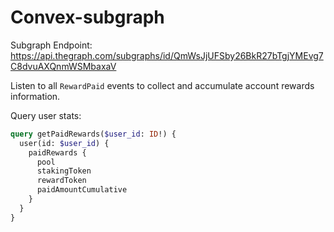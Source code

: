 # Convex-subgraph

Subgraph Endpoint: https://api.thegraph.com/subgraphs/id/QmWsJjUFSby26BkR27bTgjYMEvg7C8dvuAXQnmWSMbaxaV

Listen to all `RewardPaid` events to collect and accumulate account rewards information.

Query user stats:

```graphql
query getPaidRewards($user_id: ID!) {
  user(id: $user_id) {
    paidRewards {
      pool
      stakingToken
      rewardToken
      paidAmountCumulative
    }
  }
}
```
